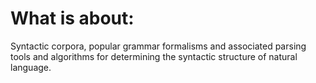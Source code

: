 # What is about:
Syntactic corpora, popular grammar formalisms and associated parsing tools and algorithms for determining the syntactic structure of natural language.

